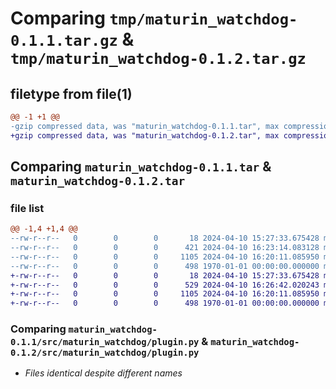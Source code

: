 # Comparing `tmp/maturin_watchdog-0.1.1.tar.gz` & `tmp/maturin_watchdog-0.1.2.tar.gz`

## filetype from file(1)

```diff
@@ -1 +1 @@
-gzip compressed data, was "maturin_watchdog-0.1.1.tar", max compression
+gzip compressed data, was "maturin_watchdog-0.1.2.tar", max compression
```

## Comparing `maturin_watchdog-0.1.1.tar` & `maturin_watchdog-0.1.2.tar`

### file list

```diff
@@ -1,4 +1,4 @@
--rw-r--r--   0        0        0       18 2024-04-10 15:27:33.675428 maturin_watchdog-0.1.1/README.md
--rw-r--r--   0        0        0      421 2024-04-10 16:23:14.083128 maturin_watchdog-0.1.1/pyproject.toml
--rw-r--r--   0        0        0     1105 2024-04-10 16:20:11.085950 maturin_watchdog-0.1.1/src/maturin_watchdog/plugin.py
--rw-r--r--   0        0        0      498 1970-01-01 00:00:00.000000 maturin_watchdog-0.1.1/PKG-INFO
+-rw-r--r--   0        0        0       18 2024-04-10 15:27:33.675428 maturin_watchdog-0.1.2/README.md
+-rw-r--r--   0        0        0      529 2024-04-10 16:26:42.020243 maturin_watchdog-0.1.2/pyproject.toml
+-rw-r--r--   0        0        0     1105 2024-04-10 16:20:11.085950 maturin_watchdog-0.1.2/src/maturin_watchdog/plugin.py
+-rw-r--r--   0        0        0      498 1970-01-01 00:00:00.000000 maturin_watchdog-0.1.2/PKG-INFO
```

### Comparing `maturin_watchdog-0.1.1/src/maturin_watchdog/plugin.py` & `maturin_watchdog-0.1.2/src/maturin_watchdog/plugin.py`

 * *Files identical despite different names*

